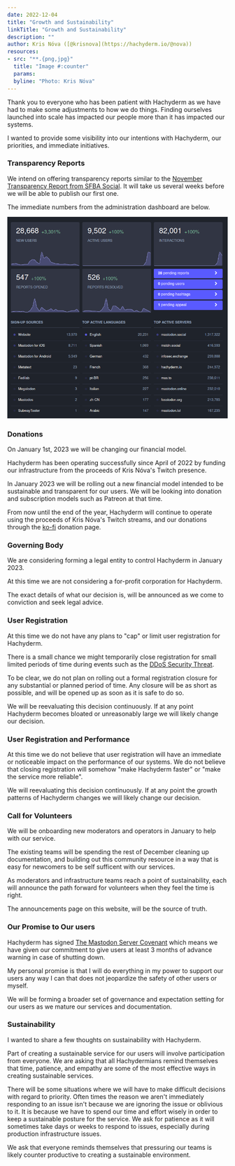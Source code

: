 ```yaml
---
date: 2022-12-04
title: "Growth and Sustainability"
linkTitle: "Growth and Sustainability"
description: ""
author: Kris Nóva ([@krisnova](https://hachyderm.io/@nova))
resources:
- src: "**.{png,jpg}"
  title: "Image #:counter"
  params:
  byline: "Photo: Kris Nóva"
---
```


Thank you to everyone who has been patient with Hachyderm as we have had to make some adjustments to how we do things.
Finding ourselves launched into scale has impacted our people more than it has impacted our systems.

I wanted to provide some visibility into our intentions with Hachyderm, our priorities, and immediate initiatives. 

### Transparency Reports

We intend on offering transparency reports similar to the [November Transparency Report from SFBA Social](https://hub.sfba.social/2022/12/02/transparency-report-november-2022/). 
It will take us several weeks before we will be able to publish our first one.

The immediate numbers from the administration dashboard are below.

![img.png](img.png)

### Donations

On January 1st, 2023 we will be changing our financial model.

Hachyderm has been operating successfully since April of 2022 by funding our infrastructure from the proceeds of Kris Nóva's Twitch presence. 

In January 2023 we will be rolling out a new financial model intended to be sustainable and transparent for our users. 
We will be looking into donation and subscription models such as Patreon at that time.

From now until the end of the year, Hachyderm will continue to operate using the proceeds of Kris Nóva's Twitch streams, and our donations through the [ko-fi](https://ko-fi.com/krisnovalive) donation page.

### Governing Body

We are considering forming a legal entity to control Hachyderm in January 2023.

At this time we are not considering a for-profit corporation for Hachyderm.

The exact details of what our decision is, will be announced as we come to conviction and seek legal advice.

### User Registration 

At this time we do not have any plans to "cap" or limit user registration for Hachyderm.

There is a small chance we might temporarily close registration for small limited periods of time during events such as the [DDoS Security Threat](https://hachyderm.io/@nova/109451616906969285).

To be clear, we do not plan on rolling out a formal registration closure for any substantial or planned period of time.
Any closure will be as short as possible, and will be opened up as soon as it is safe to do so.

We will be reevaluating this decision continuously. If at any point Hachyderm becomes bloated or unreasonably large we will likely change our decision.

### User Registration and Performance 

At this time we do not believe that user registration will have an immediate or noticeable impact on the performance of our systems.
We do not believe that closing registration will somehow "make Hachyderm faster" or "make the service more reliable".

We will reevaluating this decision continuously. If at any point the growth patterns of Hachyderm changes we will likely change our decision.

### Call for Volunteers

We will be onboarding new moderators and operators in January to help with our service. 

The existing teams will be spending the rest of December cleaning up documentation, and building out this community resource in a way that is easy for newcomers to be self sufficent with our services.

As moderators and infrastructure teams reach a point of sustainability, each will announce the path forward for volunteers when they feel the time is right.

The announcements page on this website, will be the source of truth.

### Our Promise to Our users

Hachyderm has signed [The Mastodon Server Covenant](https://joinmastodon.org/covenant) which means we have given our commitment to give users at least 3 months of advance warning in case of shutting down. 

My personal promise is that I will do everything in my power to support our users any way I can that does not jeopardize the safety of other users or myself.

We will be forming a broader set of governance and expectation setting for our users as we mature our services and documentation.

### Sustainability 

I wanted to share a few thoughts on sustainability with Hachyderm. 

Part of creating a sustainable service for our users will involve participation from everyone.
We are asking that all Hachydermians remind themselves that time, patience, and empathy are some of the most effective ways in creating sustainable services.

There will be some situations where we will have to make difficult decisions with regard to priority. 
Often times the reason we aren't immediately responding to an issue isn't because we are ignoring the issue or oblivious to it. It is because we have to spend our time and effort wisely in order to keep a sustainable posture for the service.
We ask for patience as it will sometimes take days or weeks to respond to issues, especially during production infrastructure issues.

We ask that everyone reminds themselves that pressuring our teams is likely counter productive to creating a sustainable environment.
